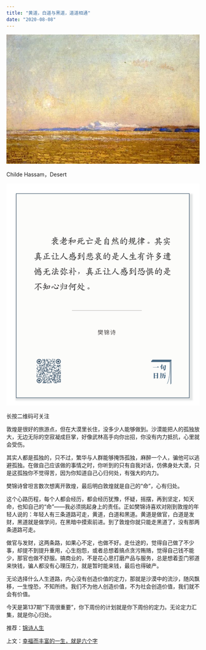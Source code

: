 ```yaml
---
title: "黄道，白道与黑道，道道相通"
date: "2020-08-08"
---
```


  

![连岳文章](images/连岳文章picture-10.jpg)

Childe Hassam，Desert

  

![连岳文章](images/连岳文章picture-11.jpg)

长按二维码可关注

  

敦煌是很好的旅游点，但在大漠里长住，没多少人能够做到。沙漠能把人的孤独放大，无边无际的空寂凝成巨掌，好像武林高手向你出招，你没有内力抵抗，心里就会受伤。

  

其实人都是孤独的，只不过，繁华与人群能够掩饰孤独，麻醉一个人，骗他可以逃避孤独。在做自己应该做的事情之时，你听到的只有自我对话，仿佛身处大漠，只是这孤独你不觉得苦，因为你知道自己心归何处，有强大的内力。

  

樊锦诗曾坦言数次想离开敦煌，最后明白敦煌就是自己的“命”，心有归处。

  

这个心路历程，每个人都会经历，都会经历犹豫，怀疑，摇摆，再到坚定，知天命，也知自己的“命”——我必须挑起身上的责任。正如樊锦诗喜欢对刚到敦煌的年轻人说的：年轻人有三条道路可走，黄道，白道和黑道。黄道是做官，白道是发财，黑道就是做学问，在黑暗中摸索前进。到了敦煌你就只能走黑道了，没有那两条道路可走。

  

做官与发财，这两条路，如果心不定，也做不好。走仕途的，觉得自己做了不少事，却提不到提升重用，心生抱怨，或者总想着搞点贪污贿赂，觉得自己钱不能少，那官也做不舒服。搞商业的，不是花心思打磨产品与服务，总是想着歪门邪道来快钱，骗人都没有心理压力，就是暂时能来钱，最后也得破产。

  

无论选择什么人生道路，内心没有创造价值的定力，那就是沙漠中的流沙，随风飘移，一生惶恐，不知所终。我们不为他人创造价值，不为社会创造价值，我们就不会有价值。

  

今天是第137期“下周很重要”，你下周份的计划就是你下周份的定力。无论定力汇集，就是你心归处。

  

  

推荐：[锦诗人生](http://mp.weixin.qq.com/s?__biz=MjM5NDU0Mjk2MQ==&mid=2651645656&idx=2&sn=88d4cacecae0d583039c9d42ba0514a3&chksm=bd7e62c68a09ebd03b3d274c874da0c572a2634d037e90b903a033af4708bc68f3cabe87280b&scene=21#wechat_redirect)  

上文：[幸福而丰富的一生，就是六个字](http://mp.weixin.qq.com/s?__biz=MjM5NDU0Mjk2MQ==&mid=2651645764&idx=1&sn=a0de5f4558466e57d7bec4f5aa75a80b&chksm=bd7e635a8a09ea4c7b5a962ee4140ca0d978202d9276f859cfa5a9dffea8bb792d9f2e128cc3&scene=21#wechat_redirect)
